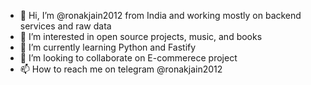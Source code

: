 - 👋 Hi, I’m @ronakjain2012 from India and working mostly on backend services and raw data
- 👀 I’m interested in open source projects, music, and books
- 🌱 I’m currently learning Python and Fastify 
- 💞️ I’m looking to collaborate on E-commerece project
- 📫 How to reach me on telegram @ronakjain2012
